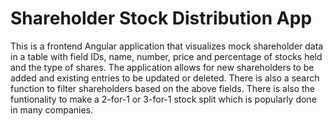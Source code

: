 # Shareholder Stock Distribution App

This is a frontend Angular application that visualizes mock shareholder data in a table with field IDs, name, number, price and percentage of stocks held and the type of shares. The application allows for new shareholders to be added and existing entries to be updated or deleted. There is also a search function to filter shareholders based on the above fields. There is also the funtionality to make a 2-for-1 or 3-for-1 stock split which is popularly done in many companies.
